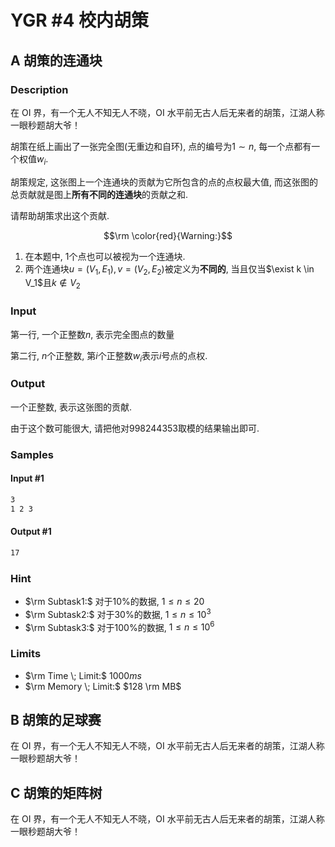 # YGR #4 校内胡策
## A 胡策的连通块
### Description
在 OI 界，有一个无人不知无人不晓，OI 水平前无古人后无来者的胡策，江湖人称一眼秒题胡大爷！

胡策在纸上画出了一张完全图(无重边和自环), 点的编号为$1\sim n$, 每一个点都有一个权值$w_i$.

胡策规定, 这张图上一个连通块的贡献为它所包含的点的点权最大值, 而这张图的总贡献就是图上**所有不同的连通块**的贡献之和.

请帮助胡策求出这个贡献.

$$\rm \color{red}{Warning:}$$
1. 在本题中, $1$个点也可以被视为一个连通块.
2. 两个连通块$u = (V_1,E_1), v = (V_2,E_2)$被定义为**不同的**, 当且仅当$\exist k \in V_1$且$k \not \in V_2$

### Input
第一行, 一个正整数$n$, 表示完全图点的数量

第二行, $n$个正整数, 第$i$个正整数$w_i$表示$i$号点的点权.

### Output
一个正整数, 表示这张图的贡献.

由于这个数可能很大, 请把他对$998244353$取模的结果输出即可.

### Samples
#### Input #1
```markdown
3
1 2 3
```
#### Output #1
```markdown
17
```

### Hint
- $\rm Subtask1:$ 对于$10\%$的数据, $1 \leq n \leq 20$
- $\rm Subtask2:$ 对于$30\%$的数据, $1 \leq n \leq 10^3$
- $\rm Subtask3:$ 对于$100\%$的数据, $1 \leq n \leq 10^6$

### Limits
- $\rm Time \; Limit:$ $1000ms$
- $\rm Memory \; Limit:$ $128 \rm MB$

## B 胡策的足球赛

在 OI 界，有一个无人不知无人不晓，OI 水平前无古人后无来者的胡策，江湖人称一眼秒题胡大爷！

## C 胡策的矩阵树


在 OI 界，有一个无人不知无人不晓，OI 水平前无古人后无来者的胡策，江湖人称一眼秒题胡大爷！
<!--stackedit_data:
eyJoaXN0b3J5IjpbMTc0MDYzOTc2Nl19
-->